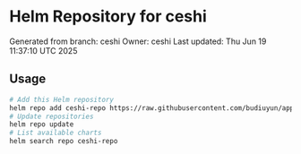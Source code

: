# Helm Repository for ceshi
Generated from branch: ceshi
Owner: ceshi
Last updated: Thu Jun 19 11:37:10 UTC 2025

## Usage
```bash
# Add this Helm repository
helm repo add ceshi-repo https://raw.githubusercontent.com/budiuyun/appStore/helm-ceshi/
# Update repositories
helm repo update
# List available charts
helm search repo ceshi-repo
```

